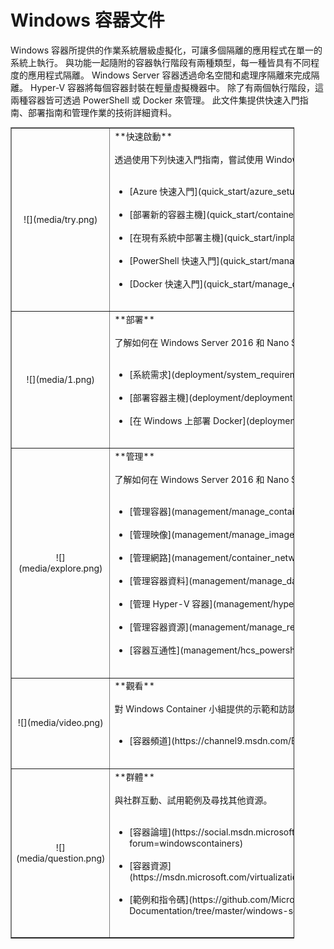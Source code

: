 # Windows 容器文件

Windows 容器所提供的作業系統層級虛擬化，可讓多個隔離的應用程式在單一的系統上執行。 與功能一起隨附的容器執行階段有兩種類型，每一種皆具有不同程度的應用程式隔離。 Windows Server 容器透過命名空間和處理序隔離來完成隔離。 Hyper-V 容器將每個容器封裝在輕量虛擬機器中。 除了有兩個執行階段，這兩種容器皆可透過 PowerShell 或 Docker 來管理。 此文件集提供快速入門指南、部署指南和管理作業的技術詳細資料。

<table border="1" style="background-color:FFFFCC;border-collapse:collapse;border:1px solid FFCC00;color:000000;width:90%" cellpadding="25" cellspacing="5">
<tr>
<td><center>![](media/try.png)</center></td>
<td>**快速啟動**<br /><br />
透過使用下列快速入門指南，嘗試使用 Windows Server 和 Hyper-V 容器。<br /><br />
<ul>
<li>[Azure 快速入門](quick_start/azure_setup.md)<br /><br /></li>
<li>[部署新的容器主機](quick_start/container_setup.md)<br /><br /></li>
<li>[在現有系統中部署主機](quick_start/inplace_setup.md)<br /><br /></li>
<li>[PowerShell 快速入門](quick_start/manage_powershell.md)<br /><br /></li>
<li>[Docker 快速入門](quick_start/manage_docker.md)<br /><br /></li>
</ul>
</td>
</tr>
<tr>
<td><center>![](media/1.png)</center></td>
<td>**部署**<br /><br />
了解如何在 Windows Server 2016 和 Nano Server 上部署 Windows 容器。<br /><br />
<ul>
<li>[系統需求](deployment/system_requirements.md)<br /><br /></li>
<li>[部署容器主機](deployment/deployment.md)<br /><br /></li>
<li>[在 Windows 上部署 Docker](deployment/docker_windows.md)<br /><br /></li>
</ul>
</td>
</tr>
<tr>
<td><center>![](media/explore.png)</center></td>
<td>**管理**<br /><br />
了解如何在 Windows Server 2016 和 Nano Server 中管理 Windows 容器。<br /><br />
<ul>
<li>[管理容器](management/manage_containers.md)<br /><br /></li>
<li>[管理映像](management/manage_images.md)<br /><br /></li>
<li>[管理網路](management/container_networking.md)<br /><br /></li>
<li>[管理容器資料](management/manage_data.md)<br /><br /></li>
<li>[管理 Hyper-V 容器](management/hyperv_container.md)<br /><br /></li>
<li>[管理容器資源](management/manage_resources.md)<br /><br /></li>
<li>[容器互通性](management/hcs_powershell.md)<br /><br /></li>
</ul>
</td>
</tr>
<tr>
<td><center>![](media/video.png)</center></td>
<td>**觀看**<br /><br />
對 Windows Container 小組提供的示範和訪談感興趣？<br /><br />
<ul>
<li>[容器頻道](https://channel9.msdn.com/Blogs/containers)</li>
</ul>
<br />
</td>
</tr>
<tr>
<td><center>![](media/question.png)</center></td>
<td>**群體**<br /><br />
與社群互動、試用範例及尋找其他資源。<br /><br />
<ul>
<li>[容器論壇](https://social.msdn.microsoft.com/Forums/en-US/home?forum=windowscontainers)<br /><br /></li>
<li>[容器資源](https://msdn.microsoft.com/virtualization/community/community_overview)<br /><br /></li>
<li>[範例和指令碼](https://github.com/Microsoft/Virtualization-Documentation/tree/master/windows-server-container-samples)<br /><br /></li>
</ul>
</td>
</tr>
</table>




<!--HONumber=Feb16_HO1-->
